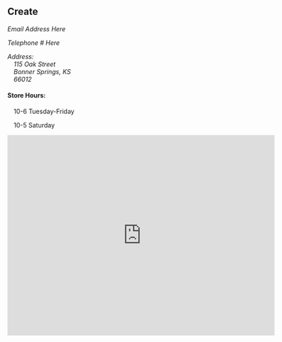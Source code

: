 <!-- 
.. title: Visit Us
.. slug: visit
.. date: 2016-01-02 14:14:04 UTC-06:00
.. tags: 
.. category: 
.. link: 
.. description: 
.. type: text
-->

<h2>Create</h2>
<address>
<p><i class="fa fa-envelope-o fa-2x"></i>    Email Address Here</p>
<p><i class="fa fa-phone fa-2x"></i>    Telephone # Here</p>
<p><i class="fa fa-location-arrow fa-2x"></i> Address: <br>
&emsp;115 Oak Street <br>
&emsp;Bonner Springs, KS <br>
&emsp;66012</p>
</address>
<h4>Store Hours:</h4>
<p>&emsp;10-6 Tuesday-Friday</p>
<p>&emsp;10-5 Saturday</p>

<!-- google map -->
<div class="embed-responsive embed-responsive-16by9">
    <iframe src="https://www.google.com/maps/embed?pb=!1m18!1m12!1m3!1d3098.2248193150335!2d-94.88409868440355!3d39.05579044519657!2m3!1f0!2f0!3f0!3m2!1i1024!2i768!4f13.1!3m3!1m2!1s0x87c08fe317c5006d%3A0x41b663eaafd3c753!2sCreate+2+Day!5e0!3m2!1sen!2sus!4v1455214714719" width="600" height="450" frameborder="0" style="border:0" allowfullscreen></iframe>
</div>